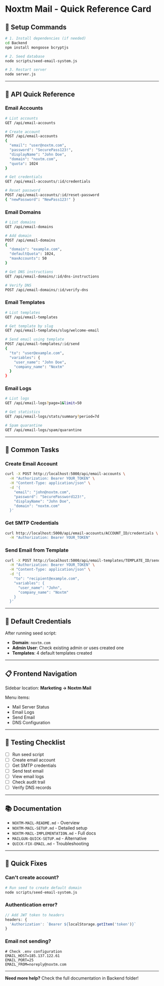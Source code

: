 # Noxtm Mail - Quick Reference Card

## 🚀 Setup Commands

```bash
# 1. Install dependencies (if needed)
cd Backend
npm install mongoose bcryptjs

# 2. Seed database
node scripts/seed-email-system.js

# 3. Restart server
node server.js
```

---

## 📡 API Quick Reference

### Email Accounts
```bash
# List accounts
GET /api/email-accounts

# Create account
POST /api/email-accounts
{
  "email": "user@noxtm.com",
  "password": "SecurePass123!",
  "displayName": "John Doe",
  "domain": "noxtm.com",
  "quota": 1024
}

# Get credentials
GET /api/email-accounts/:id/credentials

# Reset password
POST /api/email-accounts/:id/reset-password
{ "newPassword": "NewPass123!" }
```

### Email Domains
```bash
# List domains
GET /api/email-domains

# Add domain
POST /api/email-domains
{
  "domain": "example.com",
  "defaultQuota": 1024,
  "maxAccounts": 50
}

# Get DNS instructions
GET /api/email-domains/:id/dns-instructions

# Verify DNS
POST /api/email-domains/:id/verify-dns
```

### Email Templates
```bash
# List templates
GET /api/email-templates

# Get template by slug
GET /api/email-templates/slug/welcome-email

# Send email using template
POST /api/email-templates/:id/send
{
  "to": "user@example.com",
  "variables": {
    "user_name": "John Doe",
    "company_name": "Noxtm"
  }
}
```

### Email Logs
```bash
# List logs
GET /api/email-logs?page=1&limit=50

# Get statistics
GET /api/email-logs/stats/summary?period=7d

# Spam quarantine
GET /api/email-logs/spam/quarantine
```

---

## 🎯 Common Tasks

### Create Email Account

```bash
curl -X POST http://localhost:5000/api/email-accounts \
  -H "Authorization: Bearer YOUR_TOKEN" \
  -H "Content-Type: application/json" \
  -d '{
    "email": "john@noxtm.com",
    "password": "SecurePassword123!",
    "displayName": "John Doe",
    "domain": "noxtm.com"
  }'
```

### Get SMTP Credentials

```bash
curl http://localhost:5000/api/email-accounts/ACCOUNT_ID/credentials \
  -H "Authorization: Bearer YOUR_TOKEN"
```

### Send Email from Template

```bash
curl -X POST http://localhost:5000/api/email-templates/TEMPLATE_ID/send \
  -H "Authorization: Bearer YOUR_TOKEN" \
  -H "Content-Type: application/json" \
  -d '{
    "to": "recipient@example.com",
    "variables": {
      "user_name": "John",
      "company_name": "Noxtm"
    }
  }'
```

---

## 🔑 Default Credentials

After running seed script:

- **Domain**: `noxtm.com`
- **Admin User**: Check existing admin or uses created one
- **Templates**: 4 default templates created

---

## 📋 Frontend Navigation

Sidebar location: **Marketing → Noxtm Mail**

Menu items:
- Mail Server Status
- Email Logs
- Send Email
- DNS Configuration

---

## 🧪 Testing Checklist

- [ ] Run seed script
- [ ] Create email account
- [ ] Get SMTP credentials
- [ ] Send test email
- [ ] View email logs
- [ ] Check audit trail
- [ ] Verify DNS records

---

## 📚 Documentation

- `NOXTM-MAIL-README.md` - Overview
- `NOXTM-MAIL-SETUP.md` - Detailed setup
- `NOXTM-MAIL-IMPLEMENTATION.md` - Full docs
- `MAILGUN-QUICK-SETUP.md` - Alternative
- `QUICK-FIX-EMAIL.md` - Troubleshooting

---

## 🐛 Quick Fixes

### Can't create account?
```bash
# Run seed to create default domain
node scripts/seed-email-system.js
```

### Authentication error?
```javascript
// Add JWT token to headers
headers: {
  'Authorization': `Bearer ${localStorage.getItem('token')}`
}
```

### Email not sending?
```env
# Check .env configuration
EMAIL_HOST=185.137.122.61
EMAIL_PORT=25
EMAIL_FROM=noreply@noxtm.com
```

---

**Need more help?** Check the full documentation in Backend folder!
